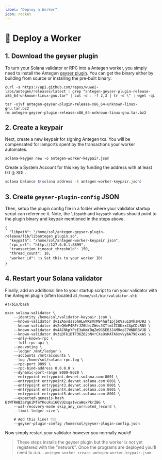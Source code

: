 ```yaml
---
label: "Deploy a Worker"
icon: rocket
---
```


# 🚀 Deploy a Worker

## 1. Download the geyser plugin

To turn your Solana validator or RPC into a Antegen worker, you simply need to install the Antegen [geyser plugin](https://docs.solana.com/developing/plugins/geyser-plugins). You can get the binary either by building from source or installing the pre-built binary:

```
curl -s https://api.github.com/repos/wuwei-labs/antegen/releases/latest | grep "antegen-geyser-plugin-release-x86_64-unknown-linux-gnu.tar" | cut -d : -f 2,3 | tr -d \" | wget -qi -
tar -xjvf antegen-geyser-plugin-release-x86_64-unknown-linux-gnu.tar.bz2
rm antegen-geyser-plugin-release-x86_64-unknown-linux-gnu.tar.bz2
```

## 2. Create a keypair

Next, create a new keypair for signing Antegen txs. You will be compensated for lamports spent by the transactions your worker automates.

```
solana-keygen new -o antegen-worker-keypair.json
```

Create a System Account for this key by funding the address with at least 0.1 ◎ SOL.

```bash
solana balance $(solana address -k antegen-worker-keypair.json)
```

## 3. Create `geyser-plugin-config` JSON

Then, setup the plugin config file in a folder where your validator startup script can reference it. Note, the `libpath` and `keypath` values should point to the plugin binary and keypair mentioned in the steps above.

```
{
  "libpath": "/home/sol/antegen-geyser-plugin-release/lib/libantegen_plugin.so",
  "keypath": "/home/sol/antegen-worker-keypair.json",
  "rpc_url": "http://127.0.0.1:8899",
  "transaction_timeout_threshold": 150,
  "thread_count": 10,
  "worker_id": 👈 Set this to your worker ID!
}
```

## 4. Restart your Solana validator

Finally, add an additional line to your startup script to run your validator with the Antegen plugin (often located at `/home/sol/bin/validator.sh`):

```
#!/bin/bash

exec solana-validator \
    --identity /home/sol/validator-keypair.json \
    --known-validator dv1ZAGvdsz5hHLwWXsVnM94hWf1pjbKVau1QVkaMJ92 \
    --known-validator dv2eQHeP4RFrJZ6UeiZWoc3XTtmtZCUKxxCApCDcRNV \
    --known-validator dv4ACNkpYPcE3aKmYDqZm9G5EB3J4MRoeE7WNDRBVJB \
    --known-validator dv3qDFk1DTF36Z62bNvrCXe9sKATA6xvVy6A798xxAS \
    --only-known-rpc \
    --full-rpc-api \
    --no-voting \
    --ledger /mnt/ledger \
    --accounts /mnt/accounts \
    --log /home/sol/solana-rpc.log \
    --rpc-port 8899 \
    --rpc-bind-address 0.0.0.0 \
    --dynamic-port-range 8000-8020 \
    --entrypoint entrypoint.devnet.solana.com:8001 \
    --entrypoint entrypoint2.devnet.solana.com:8001 \
    --entrypoint entrypoint3.devnet.solana.com:8001 \
    --entrypoint entrypoint4.devnet.solana.com:8001 \
    --entrypoint entrypoint5.devnet.solana.com:8001 \
    --expected-genesis-hash EtWTRABZaYq6iMfeYKouRu166VU2xqa1wcaWoxPkrZBG \
    --wal-recovery-mode skip_any_corrupted_record \
    --limit-ledger-size \
    
    # Add this line! 👇🏼
    --geyser-plugin-config /home/sol/geyser-plugin-config.json
```

Now simply restart your validator however you normally would!

> These steps installs the geyser plugin but the worker is not yet registered with the "network". Once the programs are deployed you'll need to run...
> ``` antegen worker create antegen-worker-keypair.json ```
